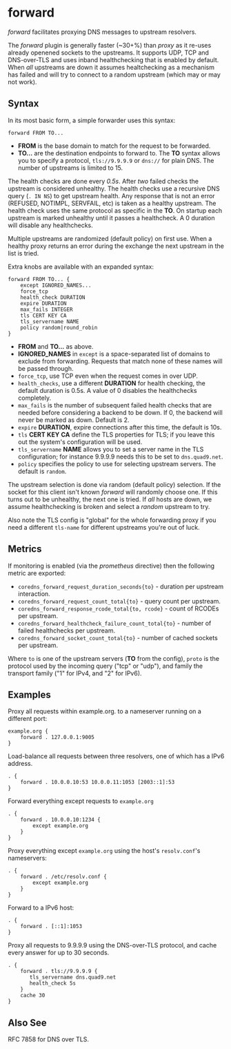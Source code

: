 # forward

*forward* facilitates proxying DNS messages to upstream resolvers.

The *forward* plugin is generally faster (~30+%) than *proxy* as it re-uses already openened sockets
to the upstreams. It supports UDP, TCP and DNS-over-TLS and uses inband healthchecking that is
enabled by default.
When *all* upstreams are down it assumes healtchecking as a mechanism has failed and will try to
connect to a random upstream (which may or may not work).

## Syntax

In its most basic form, a simple forwarder uses this syntax:

~~~
forward FROM TO...
~~~

* **FROM** is the base domain to match for the request to be forwarded.
* **TO...** are the destination endpoints to forward to. The **TO** syntax allows you to specify
  a protocol, `tls://9.9.9.9` or `dns://` for plain DNS. The number of upstreams is limited to 15.

The health checks are done every *0.5s*. After *two* failed checks the upstream is considered
unhealthy. The health checks use a recursive DNS query (`. IN NS`) to get upstream health. Any
response that is not an error (REFUSED, NOTIMPL, SERVFAIL, etc) is taken as a healthy upstream. The
health check uses the same protocol as specific in the **TO**. On startup each upstream is marked
unhealthy until it passes a healthcheck. A 0 duration will disable any healthchecks.

Multiple upstreams are randomized (default policy) on first use. When a healthy proxy returns an
error during the exchange the next upstream in the list is tried.

Extra knobs are available with an expanded syntax:

~~~
forward FROM TO... {
    except IGNORED_NAMES...
    force_tcp
    health_check DURATION
    expire DURATION
    max_fails INTEGER
    tls CERT KEY CA
    tls_servername NAME
    policy random|round_robin
}
~~~

* **FROM** and **TO...** as above.
* **IGNORED_NAMES** in `except` is a space-separated list of domains to exclude from forwarding.
  Requests that match none of these names will be passed through.
* `force_tcp`, use TCP even when the request comes in over UDP.
* `health_checks`, use a different **DURATION** for health checking, the default duration is 0.5s.
  A value of 0 disables the healthchecks completely.
* `max_fails` is the number of subsequent failed health checks that are needed before considering
  a backend to be down. If 0, the backend will never be marked as down. Default is 2.
* `expire` **DURATION**, expire connections after this time, the default is 10s.
* `tls` **CERT** **KEY** **CA** define the TLS properties for TLS; if you leave this out the
  system's configuration will be used.
* `tls_servername` **NAME** allows you to set a server name in the TLS configuration; for instance 9.9.9.9
  needs this to be set to `dns.quad9.net`.
* `policy` specifies the policy to use for selecting upstream servers. The default is `random`.

The upstream selection is done via random (default policy) selection. If the socket for this client
isn't known *forward* will randomly choose one. If this turns out to be unhealthy, the next one is
tried. If *all* hosts are down, we assume healthchecking is broken and select a *random* upstream to
try.

Also note the TLS config is "global" for the whole forwarding proxy if you need a different
`tls-name` for different upstreams you're out of luck.

## Metrics

If monitoring is enabled (via the *prometheus* directive) then the following metric are exported:

* `coredns_forward_request_duration_seconds{to}` - duration per upstream interaction.
* `coredns_forward_request_count_total{to}` - query count per upstream.
* `coredns_forward_response_rcode_total{to, rcode}` - count of RCODEs per upstream.
* `coredns_forward_healthcheck_failure_count_total{to}` - number of failed healthchecks per upstream.
* `coredns_forward_socket_count_total{to}` - number of cached sockets per upstream.

Where `to` is one of the upstream servers (**TO** from the config), `proto` is the protocol used by
the incoming query ("tcp" or "udp"), and family the transport family ("1" for IPv4, and "2" for
IPv6).

## Examples

Proxy all requests within example.org. to a nameserver running on a different port:

~~~ corefile
example.org {
    forward . 127.0.0.1:9005
}
~~~

Load-balance all requests between three resolvers, one of which has a IPv6 address.

~~~ corefile
. {
    forward . 10.0.0.10:53 10.0.0.11:1053 [2003::1]:53
}
~~~

Forward everything except requests to `example.org`

~~~ corefile
. {
    forward . 10.0.0.10:1234 {
        except example.org
    }
}
~~~

Proxy everything except `example.org` using the host's `resolv.conf`'s nameservers:

~~~ corefile
. {
    forward . /etc/resolv.conf {
        except example.org
    }
}
~~~

Forward to a IPv6 host:

~~~ corefile
. {
    forward . [::1]:1053
}
~~~

Proxy all requests to 9.9.9.9 using the DNS-over-TLS protocol, and cache every answer for up to 30
seconds.

~~~ corefile
. {
    forward . tls://9.9.9.9 {
       tls_servername dns.quad9.net
       health_check 5s
    }
    cache 30
}
~~~

## Also See

RFC 7858 for DNS over TLS.

